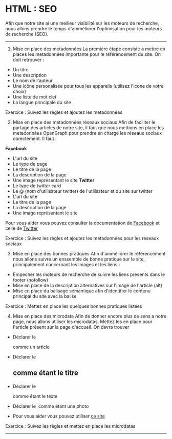 # HTML : SEO
Afin que notre site ai une meilleur visibilité sur les moteurs de recherche, nous allons prendre le temps d'amméliorer l'optimisation pour les moteurs de recherche (SEO).

---
1. Mise en place des metadonnées
La première étape consiste a mettre en places les metadonnées importante pour le référencement du site. On doit retrouver :

* Un titre
* Une description
* Le nom de l'auteur
* Une icône personalisée pour tous les appareils (utilisez l'icone de votre choix)
* Une liste de mot clef
* La langue principale du site

Exercice : Suivez les règles et ajoutez les metadonnées

2. Mise en place des metadonnées réseaux sociaux
Afin de faciliter le partage des articles de notre site, il faut que nous mettions en place les metadonnées OpenGraph pour prendre en charge les réseaux sociaux corectement. Il faut :

**Facebook**
* L'url du site
* Le type de page
* Le titre de la page
* La description de la page
* Une image représentant le site
**Twitter**
* Le type de twitter card
* Le @ (nom d'utilisateur twitter) de l'utilisateur et du site sur twitter
* L'url du site
* Le titre de la page
* La description de la page
* Une image représentant le site

Pour vous aider vous pouvez consulter la documentation de [Facebook](https://developers.facebook.com/docs/sharing/webmasters#markup) et celle de [Twitter](https://developer.twitter.com/en/docs/tweets/optimize-with-cards/guides/getting-started)

Exercice : Suivez les règles et ajoutez les metadonnées pour les réseaux sociaux

3. Mise en place des bonnes pratiques
Afin d'amméliorer le référencement nous allons suivre un enssemble de bonne pratique sur le site, principalement concernant les images et les liens :

* Empecher les moteurs de recherche de suivre les liens présents dans le footer (nofollow)
* Mise en place de la description alternatives sur l'image de l'article (alt)
* Mise en place du balisage sémantique afin d'identifier le contenu principal du site avec la balise <main>

Exercice : Mettez en place les quelques bonnes pratiques listées

4. Mise en place des microdata
Afin de donner encore plus de sens a notre page, nous allons utiliser les microdatas. Mettez les en place pour l'article présent sur la page d'accueil. On devra trouver

* Déclarer le <article> comme un article
* Déclarer le <h2> comme étant le titre
* Déclarer le <p> comme étant le texte
* Déclarer le <img> comme étant une photo

* Pour vous aider vous pouvez utiliser [ce site](https://schema.org/docs/schemas.html)

Exercice : Suivez les règles et mettez en place les microdatas

---